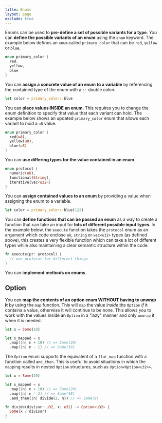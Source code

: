 ```yaml
---
title: Enums
layout: page
exclude: true
---
```


Enums can be used to **pre-define a set of possible variants for a type**. You can **define the possible variants of an enum** using the `enum` keyword. The example below defines an `enum` called `primary_color` that can be `red`, `yellow` or `blue`.
```rust
enum primary_color {
  red,
  yellow,
  blue
}
```

You can **assign a concrete value of an enum to a variable** by referencing the contained type of the enum with a `::` double colon.
```rust
let color = primary_color::blue
```

You can **place values INSIDE an enum**. This requires you to change the enum definition to specify that value that each variant can hold. The example below shows an updated `primary_color` enum that allows each variant to *hold* a `u8` value.
```rust
enum primary_color {
  red(u8),
  yellow(u8),
  blue(u8)
}
```

You can **use differing types for the value contained in an enum**.
```rust
enum protocol {
  numeric(u8),
  functional(String),
  iterative(vec<u32>)
}
```

You can **assign contained values to an enum** by providing a value when assigning the enum to a variable.
```rust
let color = primary_color::blue(122)
```

You can **define functions that can be passed an enum** as a way to create a function that can take an input for **lots of different possible input types**. In the example below, the `execute` function takes the `protocol` enum as an argument which code enclose `u8`, `string` or `vec<u32>` types (as defined above), this creates a very flexible function which can take a lot of different types while also maintaining a clear semantic structure within the code.
```rust
fn execute(pr: protocol) {
  // use protocol for different things
}
```

You can **implement methods on enums**.

## Option

You can **map the contents of an option enum WITHOUT having to unwrap it** by using the `map` function. This will `map` the value *inside* the `Option` *if* it contains a value, otherwise it will continue to be none. This allows you to work with the values inside an `Option` in a "lazy" manner and only `unwrap` it when it is needed.
```rust
let x = Some(10)

let x_mapped = x
  .map(|n| n + 10) // => Some(20)
  .map(|n| n - 1) // => Some(19)
```

The `Option` enum supports the equivalent of a `flat_map` function with a function called `and_then`. This is useful to avoid situations in which the `map`ping results in nested `Option` structures, such as `Option<Option<u32>>`.
```rust
let x = Some(10)

let x_mapped = x
  .map(|n| n + 10) // => Some(20)
  .map(|n| n - 2) // => Some(18)
  .and_then(|n| divide(2, n)) // => Some(9)

fn divide(divisor: u32, x: u32) -> Option<u32> {
  Some(x / divisor)
}
```


<!--stackedit_data:
eyJoaXN0b3J5IjpbLTE5MjA2MDM0MjUsLTE4MTUxMTUxLDE1ND
k2MjI3NzldfQ==
-->